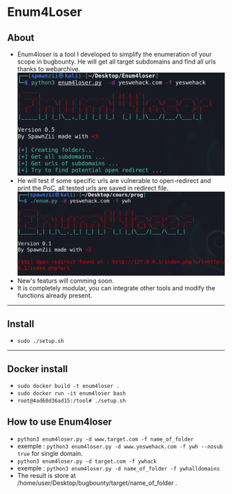 # Enum4Loser
## About
- Enum4loser is a tool I developed to simplify the enumeration of your scope in bugbounty. He will get all target subdomains and find all urls thanks to webarchive.
![](/images/df.png)
- He will test if some specific urls are vulnerable to open-redirect and print the PoC, all tested urls are saved in redirect file.
![](/images/op.png)
- New's featurs will comming soon.
- It is completely modular, you can integrate other tools and modify the functions already present.
---
## Install
- `sudo ./setup.sh`
---
## Docker install
- `sudo docker build -t enum4loser .`
- `sudo docker run -it enum4loser bash`
- `root@4ad60d36ad15:/tool# ./setup.sh`
## How to use Enum4loser
- `python3 enum4loser.py -d www.target.com -f name_of_folder`
- exemple : `python3 enum4loser.py -d www.yeswehack.com -f ywh --nosub true` for single domain.
- `python3 enum4loser.py -d target.com -f ywhack `
- exemple : `python3 enum4loser.py -d name_of_folder -f ywhalldomains`
- The result is store at /home/user/Desktop/bugbounty/target/name_of_folder .
